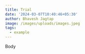 ```yaml
---
title: Trial
date: '2024-03-07T10:40:46+05:30'
author: Bhavesh Jagtap
image: /images/uploads/images.jpeg
tags:
  - example
---
```

Body
